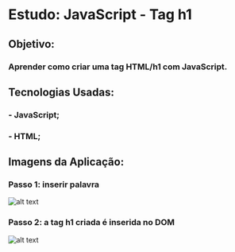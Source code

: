 # Estudo: JavaScript - Tag h1

## Objetivo: 

### Aprender como criar uma tag HTML/h1 com JavaScript.

## Tecnologias Usadas:

### - JavaScript;

### - HTML;

## Imagens da Aplicação:

### Passo 1: inserir palavra
![alt text](httpsgithub.comlucianoneveslnjavascript_estudo_criar_tag_h1.git/img0.png)

### Passo 2: a tag h1 criada é inserida no DOM
![alt text](httpsgithub.comlucianoneveslnjavascript_estudo_criar_tag_h1.git/img1.png)